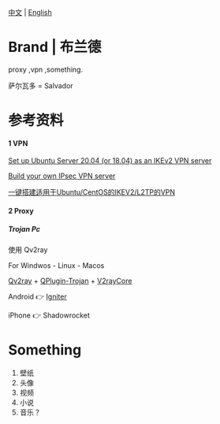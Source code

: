  [中文](README-zh.md) | [English](README.md)

# Brand | 布兰德
proxy ,vpn ,something.

萨尔瓦多 = Salvador


# 参考资料
#### 1 VPN

[Set up Ubuntu Server 20.04 (or 18.04) as an IKEv2 VPN server](https://github.com/jawj/IKEv2-setup)

[Build your own IPsec VPN server](https://github.com/hwdsl2/setup-ipsec-vpn)

[一键搭建适用于Ubuntu/CentOS的IKEV2/L2TP的VPN](https://github.com/quericy/one-key-ikev2-vpn)

#### 2 Proxy


##### Trojan Pc
使用 Qv2ray

For Windwos - Linux - Macos

[Qv2ray](https://github.com/Qv2ray/Qv2ray) + [QPlugin-Trojan](https://github.com/Qv2ray/QvPlugin-Trojan) + [V2rayCore](https://github.com/v2ray/v2ray-core)

 Android 👉 [Igniter](https://github.com/trojan-gfw/igniter)

iPhone 👉 Shadowrocket

# Something

1. 壁纸
2. 头像
3. 视频
4. 小说
5. 音乐？






















